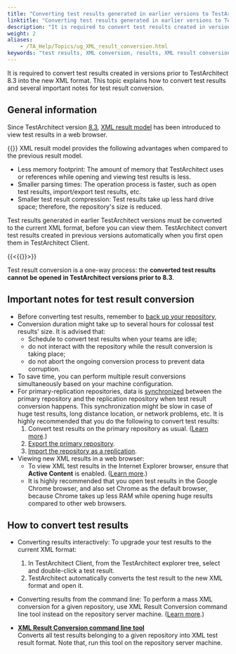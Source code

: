 ```yaml
--- 
title: "Converting test results generated in earlier versions to TestArchitect 8.3"
linktitle: "Converting test results generated in earlier versions to TestArchitect 8.3"
description: "It is required to convert test results created in versions prior to TestArchitect 8.3 into the new XML format. This topic explains how to convert test results and several important notes for test result conversion."
weight: 2
aliases: 
    - /TA_Help/Topics/ug_XML_result_conversion.html
keywords: "test results, XML conversion, results, XML result conversion"
---
```


It is required to convert test results created in versions prior to TestArchitect 8.3 into the new XML format. This topic explains how to convert test results and several important notes for test result conversion.

## General information

Since TestArchitect version [8.3](/TA_ReleaseNotes/DITA_source/Whats_New_8.3.html), [XML result model](/TA_Help/Topics/Test_result.html) has been introduced to view test results in a web browser.

{{<important>}} XML result model provides the following advantages when compared to the previous result model.

-   Less memory footprint: The amount of memory that TestArchitect uses or references while opening and viewing test results is less.
-   Smaller parsing times: The operation process is faster, such as open test results, import/export test results, etc.
-   Smaller test result compression: Test results take up less hard drive space; therefore, the repository's size is reduced.

Test results generated in earlier TestArchitect versions must be converted to the current XML format, before you can view them. TestArchitect convert test results created in previous versions automatically when you first open them in TestArchitect Client.

{{<{{<caution>}}>}}

Test result conversion is a one-way process: the **converted test results cannot be opened in TestArchitect versions prior to 8.3**.

## Important notes for test result conversion

-   Before converting test results, remember to [back up your repository](/TA_Administration/Topics/Repo_server_management_bk.html),
-   Conversion duration might take up to several hours for colossal test results' size. It is advised that:
    -   Schedule to convert test results when your teams are idle;
    -   do not interact with the repository while the result conversion is taking place;
    -   do not abort the ongoing conversion process to prevent data corruption.
-   To save time, you can perform multiple result conversions simultaneously based on your machine configuration.
-   For primary-replication repositories, data is [synchronized](/TA_Administration/Topics/adm_Synchronizing_data.html) between the primary repository and the replication repository when test result conversion happens. This synchronization might be slow in case of huge test results, long distance location, or network problems, etc. It is highly recommended that you do the following to convert test results:
    1.  Convert test results on the primary repository as usual. \([Learn more](/TA_Help/Topics/ug_XML_result_conversion.html#section.convert_results).\)
    2.  [Export the primary repository](/TA_Administration/Topics/Repo_server_management_exporting.html).
    3.  [Import the repository as a replication](/TA_Administration/Topics/Importing_repository_replication.html).
-   Viewing new XML results in a web browser:
    -   To view XML test results in the Internet Explorer browser, ensure that **Active Content** is enabled. \([Learn more](/TA_Automation/Topics/aut_advanced_settings_IE.html#step_hlp_4dc_jy).\)
    -   It is highly recommended that you open test results in the Google Chrome browser, and also set Chrome as the default browser, because Chrome takes up less RAM while opening huge results compared to other web browsers.

## How to convert test results

-   Converting results interactively: To upgrade your test results to the current XML format:
    1.  In TestArchitect Client, from the TestArchitect explorer tree, select and double-click a test result.
    2.  TestArchitect automatically converts the test result to the new XML format and open it.
-   Converting results from the command line: To perform a mass XML conversion for a given repository, use XML Result Conversion command line tool instead on the repository server machine. \([Learn more](/TA_Help/Topics/ug_XML_result_conversion_tool.html).\)

-   **[XML Result Conversion command line tool](/TA_Help/Topics/ug_XML_result_conversion_tool.html)**  
 Converts all test results belonging to a given repository into XML test result format. Note that, run this tool on the repository server machine.




